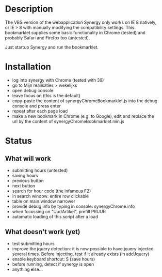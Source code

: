 # Description

The VBS version of the webapplication Synergy only works on IE 8 natively, or IE > 8 with manually modifying the compatibility settings.
This bookmarklet supplies some basic functionality in Chrome (tested) and probably Safari and Firefox too (untested).

Just startup Synergy and run the bookmarklet.


# Installation

* log into synergy with Chrome (tested with 36)
* go to Mijn realisaties > wekelijks
* open debug console
* leave focus on <top frame> (this is the default)
* copy-paste the content of synergyChromeBookmarklet.js into the debug console and press enter
* repeat after each page load
* make a new bookmark in Chrome (e.g. to Google), edit and replace the url by the content of synergyChromeBookmarklet.min.js


# Status

## What will work

* submitting hours (untested)
* saving hours
* previous button
* next button
* search for hour code (the infamous F2)
* in search window: entire row clickable
* table on main window narrower
* provide debug info by typing in console: synergyChrome.info
* when focussing on "Uur/Artikel", prefill PRUUR
* automatic loading of this script after a load

## What doesn't work (yet)

* test submitting hours
* improve the jquery detection: it is now possible to have jquery injected several times. Before injecting, test if it already exists (in addJquery)
* enable keyboard shortcut: S (save hours)
* before running, detect if synergy is open
* anything else...

